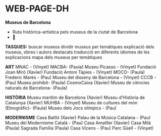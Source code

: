 # WEB-PAGE-DH
**Museus de Barcelona** 
- Ruta històrica-artística pels museus de la ciutat de Barcelona
- 🎨

**TASQUES:**
buscar museus
dividir museus per temàtiques 
explicació dels museus, obres i autors destacats
traducció en diferents idiomes de les explicacions
mapa dels museus per temàtiques


**ART**
MNAC - (Vinyet)
MACBA- (Paula)
Museu Picasso - (Vinyet)
Fundació Joan Miró (Xavier)
Fundació Antoni Tàpies - (Vinyet)
MOCO- (Paula)
Frederic Marès - (Pau)
Museu del disseny de Barcelona - (Vinyet)
CCCB - (Pau)
Museu prohibit- (Paula)
CosmoCaixa (Xavier)
Museu de ciències naturals de Barcelona- (Paula)


**HISTÒRIA**
Museu marítim de Barcelona (Xavier)
Museu d’Història de Catalunya (Xavier)
MUHBA - (Vinyet)
Museu de cultures del món (Etnogràfic)- (Paula)
Museu dels Jocs olímpics - (Pau)


**MODERNISME**
Casa Batlló (Xavier)
Palau de la Música Catalana - (Pau)
Museu del Modernisme Català - (Pau)
Casa Amatller (Xavier)
Casa Milà (Paula)
Sagrada Família (Paula)
Casa Vicens - (Pau)
Parc Güell - (Vinyet)

